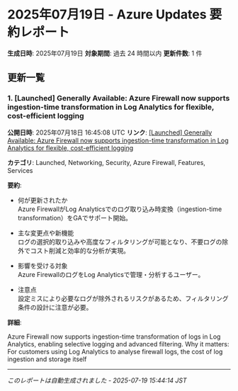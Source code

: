 # 2025年07月19日 - Azure Updates 要約レポート

**生成日時**: 2025年07月19日
**対象期間**: 過去 24 時間以内
**更新件数**: 1 件

## 更新一覧

### 1. [Launched] Generally Available:  Azure Firewall now supports ingestion-time transformation in Log Analytics for flexible, cost-efficient logging

**公開日時**: 2025年07月18日 16:45:08 UTC
**リンク**: [[Launched] Generally Available:  Azure Firewall now supports ingestion-time transformation in Log Analytics for flexible, cost-efficient logging](https://azure.microsoft.com/updates?id=498568)

**カテゴリ**: Launched, Networking, Security, Azure Firewall, Features, Services

**要約**:

- 何が更新されたか  
Azure FirewallがLog Analyticsでのログ取り込み時変換（ingestion-time transformation）をGAでサポート開始。

- 主な変更点や新機能  
ログの選択的取り込みや高度なフィルタリングが可能となり、不要ログの除外でコスト削減と効率的な分析が実現。

- 影響を受ける対象  
Azure FirewallのログをLog Analyticsで管理・分析するユーザー。

- 注意点  
設定ミスにより必要なログが除外されるリスクがあるため、フィルタリング条件の設計に注意が必要。

**詳細**:

Azure Firewall now supports ingestion-time
transformation of logs in Log Analytics, enabling
selective logging and advanced filtering. Why it matters:
For customers using Log Analytics to analyse firewall logs, the cost of log
ingestion and storage itself

---


*このレポートは自動生成されました - 2025-07-19 15:44:14 JST*